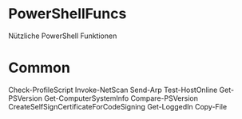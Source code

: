 # PowerShellFuncs
Nützliche PowerShell Funktionen
# Common
Check-ProfileScript
Invoke-NetScan
Send-Arp
Test-HostOnline
Get-PSVersion
Get-ComputerSystemInfo
Compare-PSVersion
CreateSelfSignCertificateForCodeSigning
Get-LoggedIn
Copy-File
